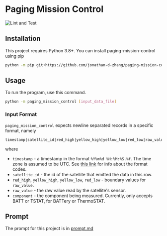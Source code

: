 # Paging Mission Control

![Lint and Test](https://github.com/jonathan-d-zhang/paging-mission-control/actions/workflows/lint-test.yaml/badge.svg)

## Installation
This project requires Python 3.8+. You can install paging-mission-control using pip
```bash
python -m pip git+https://github.com/jonathan-d-zhang/paging-mission-control.git
```

## Usage
To run the program, use this command.
```bash
python -m paging_mission_control [input_data_file]
```
### Input Format
`paging_mission_control` expects newline separated records in a specific format, namely
```
timestamp|satellite_id|red_high|yellow_high|yellow_low|red_low|raw_value|component
```
where
- `timestamp` - a timestamp in the format `%Y%m%d %H:%M:%S.%f`. The time zone is assumed to be UTC. See [this link](https://docs.python.org/3/library/datetime.html#strftime-and-strptime-format-codes) for info about the format codes.
- `satellite_id` - the id of the satellite that emitted the data in this row.
- `red_high`, `yellow_high`, `yellow_low`, `red_low` - boundary values for `raw_value`.
- `raw_value` - the raw value read by the satellite's sensor.
- `component` - the component being measured. Currently, only accepts BATT or TSTAT, for BATTery or ThermoSTAT.

## Prompt
The prompt for this project is in [prompt.md](prompt.md)
